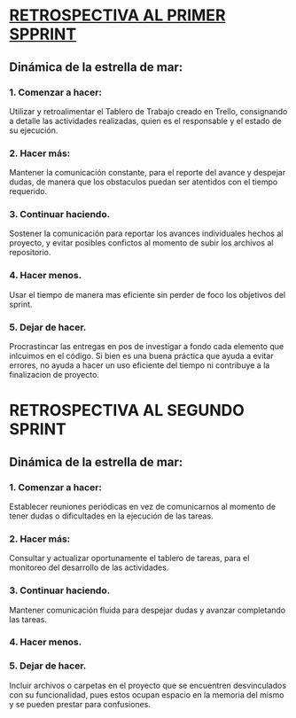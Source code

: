 # [RETROSPECTIVA AL PRIMER SPPRINT](https://proyectosagiles.org/2009/06/14/retrospectiva-estrella-mar-starfish-retrospective-scrum/)

## Dinámica de la estrella de mar:

### 1. Comenzar a hacer:

Utilizar y retroalimentar el Tablero de Trabajo creado en Trello, consignando a detalle las actividades realizadas, quien es el responsable y el estado de su ejecución.

### 2. Hacer más:

Mantener la comunicación constante, para el reporte del avance y despejar dudas, de manera que los obstaculos puedan ser atentidos con el tiempo requerido.

### 3. Continuar haciendo.

Sostener la comunicación para reportar los avances individuales hechos al proyecto, y evitar posibles confictos al momento de subir los archivos al repositorio.

### 4. Hacer menos.
  Usar el tiempo de manera mas eficiente sin perder de foco los objetivos del sprint. 

### 5. Dejar de hacer.
 
Procrastincar las entregas en pos de investigar a fondo cada elemento que inlcuimos en el código. Si bien es una buena práctica que ayuda a evitar errores, no ayuda a hacer un uso eficiente del tiempo ni contribuye a la finalizacion de proyecto.


# RETROSPECTIVA AL SEGUNDO SPRINT

## Dinámica de la estrella de mar:

### 1. Comenzar a hacer:
Establecer reuniones periódicas en vez de comunicarnos al momento de tener
dudas o dificultades en la ejecución de las tareas.

### 2. Hacer más:
Consultar y actualizar oportunamente el tablero de tareas, para el monitoreo del desarrollo de las actividades.


### 3. Continuar haciendo.
Mantener comunicación fluida para despejar dudas y avanzar completando 
las tareas.

### 4. Hacer menos.



### 5. Dejar de hacer.
 Incluir archivos o carpetas en el proyecto que se encuentren desvinculados con su funcionalidad, pues estos ocupan espacio en la memoria del mismo y se pueden prestar para confusiones.



